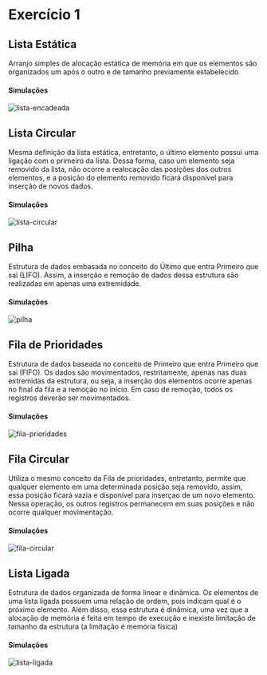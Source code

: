 # Exercício 1


## Lista Estática
Arranjo simples de alocação estática de memória em que os elementos são organizados um após o outro e de tamanho previamente estabelecido

#### Simulações
![lista-encadeada](https://github.com/renantamashiro/fateczl-impl/blob/master/data-structures/java/atividade1/diagrams/lista-encadeada.png)

## Lista Circular
Mesma definição da lista estática, entretanto, o último elemento possui uma ligação com o primeiro da lista. Dessa forma, caso um elemento seja removido da lista, não ocorre a realocação das posições dos outros elementos, e a posição do elemento removido ficará disponível para inserção de novos dados.

#### Simulações
![lista-circular](https://github.com/renantamashiro/fateczl-impl/blob/master/data-structures/java/atividade1/diagrams/lista-circular.png)

## Pilha
Estrutura de dados embasada no conceito do Último que entra Primeiro que sai (LIFO). Assim, a inserção e remoção de dados dessa estrutura são realizadas em apenas uma extremidade.

#### Simulações
![pilha](https://github.com/renantamashiro/fateczl-impl/blob/master/data-structures/java/atividade1/diagrams/pilha.png)

## Fila de Prioridades
Estrutura de dados baseada no conceito de Primeiro que entra Primeiro que sai (FIFO). Os dados são movimentados, restritamente, apenas nas duas extremidas da estrutura, ou seja, a inserção dos elementos ocorre apenas no final da fila e a remoção no início. Em caso de remoção, todos os registros deverão ser movimentados.

#### Simulações
![fila-prioridades](https://github.com/renantamashiro/fateczl-impl/blob/master/data-structures/java/atividade1/diagrams/fila-prioridades.png)

## Fila Circular
Utiliza o mesmo conceito da Fila de prioridades, entretanto, permite que qualquer elemento em uma determinada posição seja removido, assim, essa posição ficará vazia e disponível para inserçao de um novo elemento. Nessa operação, os outros registros permanecem em suas posições e não ocorre qualquer movimentação.

#### Simulações
![fila-circular](https://github.com/renantamashiro/fateczl-impl/blob/master/data-structures/java/atividade1/diagrams/fila-circular.png)

## Lista Ligada
Estrutura de dados organizada de forma linear e dinâmica. Os elementos de uma lista ligada possuem uma relação de ordem, pois indicam qual é o próximo elemento. Além disso, essa estrutura é dinâmica, uma vez que a alocação de memória é feita em tempo de execução e inexiste limitação de tamanho da estrutura (a limitação é memória física)

#### Simulações
![lista-ligada](https://github.com/renantamashiro/fateczl-impl/blob/master/data-structures/java/atividade1/diagrams/lista-encadeada.png)

